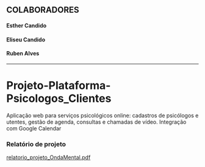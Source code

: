 ## COLABORADORES
#### Esther Candido
#### Eliseu Candido
#### Ruben Alves
<hr/>


# Projeto-Plataforma-Psicologos_Clientes
Aplicação web para serviços psicológicos online: cadastros de psicólogos e utentes, gestão de agenda, consultas e chamadas de vídeo. Integração com Google Calendar




### Relatório de projeto
[relatorio_projeto_OndaMental.pdf](https://github.com/Esther-Candido/Projeto-Plataforma-Psicologos_Clientes/files/14031166/relatorio_projeto_OndaMental.pdf)

